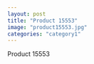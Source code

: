 ```yaml
---
layout: post
title: "Product 15553"
image: "product15553.jpg"
categories: "category1"
---
```

Product 15553
